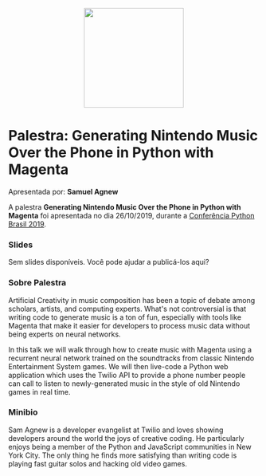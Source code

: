 <p align="center"><img src="../logo_python_brasil_2019-01.svg" width="200"></p>

# Palestra: Generating Nintendo Music Over the Phone in Python with Magenta
Apresentada por: **Samuel Agnew**


A palestra **Generating Nintendo Music Over the Phone in Python with Magenta** foi apresentada no dia 26/10/2019, durante a [Conferência Python Brasil 2019](http://2019.pythonbrasil.org.br).



### Slides

Sem slides disponíveis. Você pode ajudar a publicá-los aqui?



### Sobre Palestra
Artificial Creativity in music composition has been a topic of debate among scholars, artists, and computing experts. What's not controversial is that writing code to generate music is a ton of fun, especially with tools like Magenta that make it easier for developers to process music data without being experts on neural networks.

In this talk we will walk through how to create music with Magenta using a recurrent neural network trained on the soundtracks from classic Nintendo Entertainment System games. We will then live-code a Python web application which uses the Twilio API to provide a phone number people can call to listen to newly-generated music in the style of old Nintendo games in real time.



### Minibio
Sam Agnew is a developer evangelist at Twilio and loves showing developers around the world the joys of creative coding. He particularly enjoys being a member of the Python and JavaScript communities in New York City. The only thing he finds more satisfying than writing code is playing fast guitar solos and hacking old video games.


